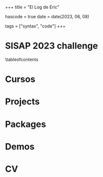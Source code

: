 +++
title = "El Log de Eric"

hascode = true
date = date(2023, 06, 08)

tags = ["syntax", "code"]
+++

# SISAP 2023 challenge

\tableofcontents <!-- you can use \toc as well -->


# Cursos
# Projects
# Packages
# Demos
# CV




